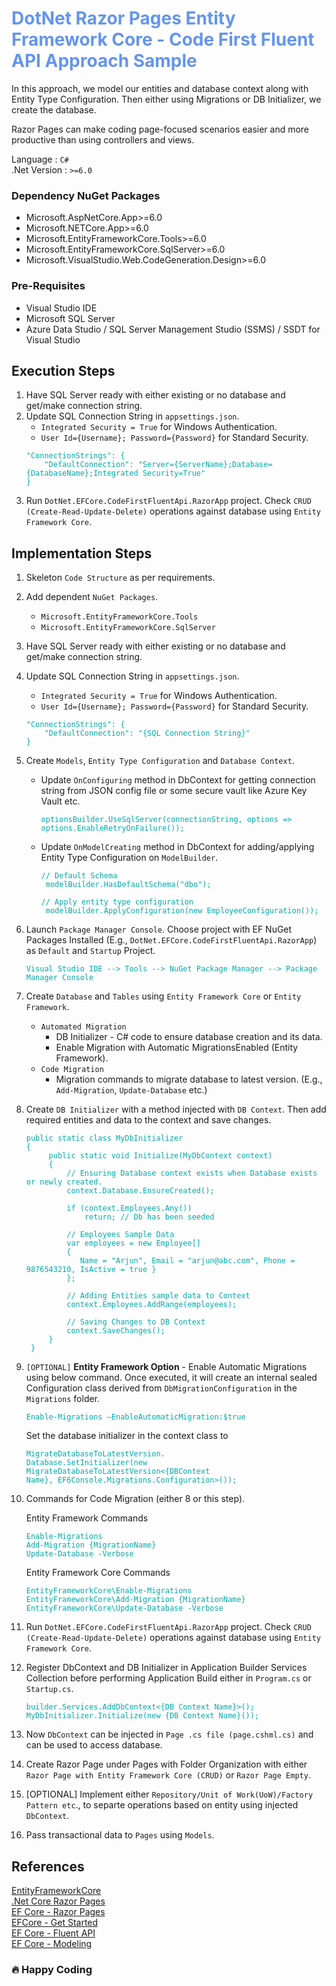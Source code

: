 <div style="color:cornflowerblue">

# DotNet Razor Pages Entity Framework Core - Code First Fluent API Approach Sample

</div>

In this approach, we model our entities and database context along with Entity Type Configuration. Then either using Migrations or DB Initializer, we create the database.

Razor Pages can make coding page-focused scenarios easier and more productive than using controllers and views.

Language : `C#` <br/>
.Net Version : `>=6.0`

### **Dependency NuGet Packages**

- Microsoft.AspNetCore.App>=6.0
- Microsoft.NETCore.App>=6.0
- Microsoft.EntityFrameworkCore.Tools>=6.0
- Microsoft.EntityFrameworkCore.SqlServer>=6.0
- Microsoft.VisualStudio.Web.CodeGeneration.Design>=6.0

### **Pre-Requisites**

- Visual Studio IDE
- Microsoft SQL Server
- Azure Data Studio / SQL Server Management Studio (SSMS) / SSDT for Visual Studio

## **Execution Steps**

1. Have SQL Server ready with either existing or no database and get/make connection string.
2. Update SQL Connection String in `appsettings.json`.
   - `Integrated Security = True` for Windows Authentication.
   - `User Id={Username}; Password={Password}` for Standard Security.
   <pre><code style="color:#00aaaa">"ConnectionStrings": {
       "DefaultConnection": "Server={ServerName};Database={DatabaseName};Integrated Security=True"
   }</code></pre>
3. Run `DotNet.EFCore.CodeFirstFluentApi.RazorApp` project. Check `CRUD (Create-Read-Update-Delete)` operations against database using `Entity Framework Core`.

## **Implementation Steps**

1. Skeleton `Code Structure` as per requirements.
2. Add dependent `NuGet Packages`.
   - `Microsoft.EntityFrameworkCore.Tools`
   - `Microsoft.EntityFrameworkCore.SqlServer`
3. Have SQL Server ready with either existing or no database and get/make connection string.
4. Update SQL Connection String in `appsettings.json`.
   - `Integrated Security = True` for Windows Authentication.
   - `User Id={Username}; Password={Password}` for Standard Security.
   <pre><code style="color:#00aaaa">"ConnectionStrings": {
       "DefaultConnection": "{SQL Connection String}"
   }</code></pre>
5. Create `Models`, `Entity Type Configuration` and `Database Context`.

   - Update `OnConfiguring` method in DbContext for getting connection string from JSON config file or some secure vault like Azure Key Vault etc.
      <pre><code style="color:#00aaaa">optionsBuilder.UseSqlServer(connectionString, options => options.EnableRetryOnFailure());</code></pre>
   - Update `OnModelCreating` method in DbContext for adding/applying Entity Type Configuration on `ModelBuilder`.
      <pre><code style="color:#00aaaa">// Default Schema
      modelBuilder.HasDefaultSchema("dbo");
     <br/>// Apply entity type configuration
      modelBuilder.ApplyConfiguration(new EmployeeConfiguration());</code></pre>

6. Launch `Package Manager Console`. Choose project with EF NuGet Packages Installed (E.g., `DotNet.EFCore.CodeFirstFluentApi.RazorApp`) as `Default` and `Startup` Project.

   <pre><code style="color:#00aaaa">Visual Studio IDE --> Tools --> NuGet Package Manager --> Package Manager Console</code></pre>

7. Create `Database` and `Tables` using `Entity Framework Core` or `Entity Framework`.

   - `Automated Migration`
     - DB Initializer - C# code to ensure database creation and its data.
     - Enable Migration with Automatic MigrationsEnabled (Entity Framework).
   - `Code Migration`
     - Migration commands to migrate database to latest version. (E.g., `Add-Migration`, `Update-Database` etc.)

8. Create `DB Initializer` with a method injected with `DB Context`. Then add required entities and data to the context and save changes.
   <pre><code style="color:#00aaaa">public static class MyDbInitializer
   {
        public static void Initialize(MyDbContext context)
        {
            // Ensuring Database context exists when Database exists or newly created.
            context.Database.EnsureCreated();
   
            if (context.Employees.Any())
                return; // Db has been seeded
   
            // Employees Sample Data
            var employees = new Employee[]
            {
               Name = "Arjun", Email = "arjun@abc.com", Phone = 9876543210, IsActive = true }
            };
            
            // Adding Entities sample data to Context
            context.Employees.AddRange(employees);
   
            // Saving Changes to DB Context
            context.SaveChanges();
        }
    }</code></pre>

9. `[OPTIONAL]` **Entity Framework Option** - Enable Automatic Migrations using below command. Once executed, it will create an internal sealed Configuration class derived from `DbMigrationConfiguration` in the `Migrations` folder.
   <pre><code style="color:#00aaaa">Enable-Migrations –EnableAutomaticMigration:$true</code></pre>

   Set the database initializer in the context class to <pre><code style="color:#00aaaa">MigrateDatabaseToLatestVersion.
   Database.SetInitializer(new MigrateDatabaseToLatestVersion<{DBContext Name}, EF6Console.Migrations.Configuration>());</code></pre>

10. Commands for Code Migration (either 8 or this step).

    Entity Framework Commands
    <pre><code style="color:#00aaaa">Enable-Migrations
    Add-Migration {MigrationName}
    Update-Database -Verbose</code></pre>

    Entity Framework Core Commands
    <pre><code style="color:#00aaaa">EntityFrameworkCore\Enable-Migrations
    EntityFrameworkCore\Add-Migration {MigrationName}
    EntityFrameworkCore\Update-Database -Verbose</code></pre>

11. Run `DotNet.EFCore.CodeFirstFluentApi.RazorApp` project. Check `CRUD (Create-Read-Update-Delete)` operations against database using `Entity Framework Core`.
12. Register DbContext and DB Initializer in Application Builder Services Collection before performing Application Build either in `Program.cs` or `Startup.cs`.
    <pre><code style="color:#00aaaa">builder.Services.AddDbContext<{DB Context Name}>();
    MyDbInitializer.Initialize(new {DB Context Name}());</code></pre>
13. Now `DbContext` can be injected in `Page .cs file (page.cshml.cs)` and can be used to access database.
14. Create Razor Page under Pages with Folder Organization with either `Razor Page with Entity Framework Core (CRUD)` or `Razor Page Empty`.
15. [OPTIONAL] Implement either `Repository/Unit of Work(UoW)/Factory Pattern etc`., to separte operations based on entity using injected `DbContext`.
16. Pass transactional data to `Pages` using `Models`.

## References

[EntityFrameworkCore](https://docs.microsoft.com/en-us/ef/core/)<br/>
[.Net Core Razor Pages](https://docs.microsoft.com/en-us/aspnet/core/razor-pages/?view=aspnetcore-6.0&tabs=visual-studio)<br/>
[EF Core - Razor Pages](https://docs.microsoft.com/en-us/aspnet/core/data/ef-rp/intro?view=aspnetcore-6.0&tabs=visual-studio)<br/>
[EFCore - Get Started](https://docs.microsoft.com/en-us/aspnet/core/data/ef-mvc/intro?view=aspnetcore-6.0)<br/>
[EF Core - Fluent API](https://www.entityframeworktutorial.net/efcore/fluent-api-in-entity-framework-core.aspx)<br/>
[EF Core - Modeling](https://docs.microsoft.com/en-us/ef/core/modeling/)

### :fire: Happy Coding
